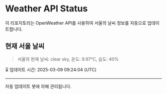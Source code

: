 
# Weather API Status

이 리포지토리는 OpenWeather API를 사용하여 서울의 날씨 정보를 자동으로 업데이트합니다.

## 현재 서울 날씨
> 서울의 현재 날씨: clear sky, 온도: 9.97°C, 습도: 40%

⏳ 업데이트 시간: 2025-03-09 09:24:04 (UTC)

---
자동 업데이트 봇에 의해 관리됩니다.
